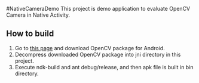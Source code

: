 #NativeCameraDemo
This project is demo application to evaluate OpenCV Camera in Native Activity.

## How to build
1. Go to [this page](http://sourceforge.net/projects/opencvlibrary/files/opencv-android/) and download OpenCV package for Android.
2. Decompress downloaded OpenCV package into jni directory in this project.
3. Execute ndk-build and ant debug/release, and then apk file is built in bin directory.
